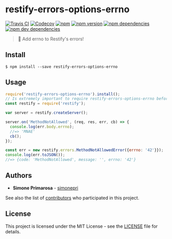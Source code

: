 # restify-errors-options-errno
[![Travis CI](https://travis-ci.org/simonepri/restify-errors-options-errno.svg?branch=master)](https://travis-ci.org/simonepri/restify-errors-options-errno) [![Codecov](https://img.shields.io/codecov/c/github/simonepri/restify-errors-options-errno/master.svg)](https://codecov.io/gh/simonepri/restify-errors-options-errno) [![npm](https://img.shields.io/npm/dm/restify-errors-options-errno.svg)](https://www.npmjs.com/package/restify-errors-options-errno) [![npm version](https://img.shields.io/npm/v/restify-errors-options-errno.svg)](https://www.npmjs.com/package/restify-errors-options-errno) [![npm dependencies](https://david-dm.org/simonepri/restify-errors-options-errno.svg)](https://david-dm.org/simonepri/restify-errors-options-errno) [![npm dev dependencies](https://david-dm.org/simonepri/restify-errors-options-errno/dev-status.svg)](https://david-dm.org/simonepri/restify-errors-options-errno#info=devDependencies)
> 🐛 Add errno to Restify's errors!


## Install

```
$ npm install --save restify-errors-options-errno
```

## Usage
```js
require('restify-errors-options-errno').install();
// Is extremely important to require restify-errors-options-errno before restify.
const restify = require('restify');

var server = restify.createServer();

server.on('MethodNotAllowed', (req, res, err, cb) => {
  console.log(err.body.errno);
  //=> 'MNAE'
  cb();
});

const err = new restify.errors.MethodNotAllowedError({errno: '42'}});
console.log(err.toJSON());
//=> {code: 'MethodNotAllowed', message: '', errno: '42'}
```

## Authors
* **Simone Primarosa** - [simonepri](https://github.com/simonepri)

See also the list of [contributors](https://github.com/simonepri/restify-errors-options-errno/contributors) who participated in this project.

## License
This project is licensed under the MIT License - see the [LICENSE](LICENSE) file for details.
